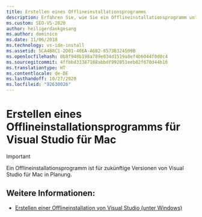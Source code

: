 ```yaml
---
title: Erstellen eines Offlineinstallationsprogramms
description: Erfahren Sie, wie Sie ein Offlineinstallationsprogramm unter Windows für Visual Studio für Mac erstellen.
ms.custom: SEO-VS-2020
author: heiligerdankgesang
ms.author: dominicn
ms.date: 11/06/2018
ms.technology: vs-ide-install
ms.assetid: 5CA4B8C1-2D01-46EA-A6B2-8573B324509B
ms.openlocfilehash: 0b8f948b198a789e834d1519a8ef4b6044f0d0c4
ms.sourcegitcommit: 4ffbbd33387188abbdf992851eeb02f670d44b16
ms.translationtype: HT
ms.contentlocale: de-DE
ms.lasthandoff: 10/27/2020
ms.locfileid: "92630026"
---
```

# <a name="create-an-offline-installer-for-visual-studio-for-mac"></a>Erstellen eines Offlineinstallationsprogramms für Visual Studio für Mac

> [!IMPORTANT]
> Ein Offlineinstallationsprogramm ist für zukünftige Versionen von Visual Studio für Mac in Planung.

## <a name="see-also"></a>Weitere Informationen:

- [Erstellen einer Offlineinstallation von Visual Studio (unter Windows)](/visualstudio/install/create-an-offline-installation-of-visual-studio)
